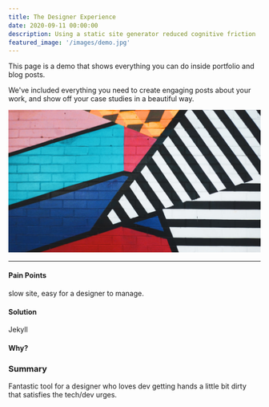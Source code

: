```yaml
---
title: The Designer Experience
date: 2020-09-11 00:00:00
description: Using a static site generator reduced cognitive friction
featured_image: '/images/demo.jpg'
---
```


This page is a demo that shows everything you can do inside portfolio and blog posts.

We've included everything you need to create engaging posts about your work, and show off your case studies in a beautiful way.

![](/images/demo.jpg)

---

#### Pain Points
slow site, easy for a designer to manage.

#### Solution
Jekyll

#### Why?



### Summary
Fantastic tool for a designer who loves dev getting hands a little bit dirty that satisfies the tech/dev urges.